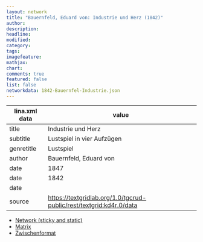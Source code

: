 ```yaml
---
layout: network
title: "Bauernfeld, Eduard von: Industrie und Herz (1842)"
author:
description:
headline:
modified:
category:
tags:
imagefeature: 
mathjax: 
chart: 
comments: true
featured: false
list: false
networkdata: 1842-Bauernfel-Industrie.json
---
```

lina.xml data  | value
------------- | -------------
title|Industrie und Herz
subtitle|Lustspiel in vier Aufzügen
genretitle|Lustspiel
author|Bauernfeld, Eduard von
date|1847
date|1842
date|
source|https://textgridlab.org/1.0/tgcrud-public/rest/textgrid:kd4r.0/data


* [Network (sticky and static)](/network185)
* [Matrix](/matrix185)
* [Zwischenformat](/lina185 )
